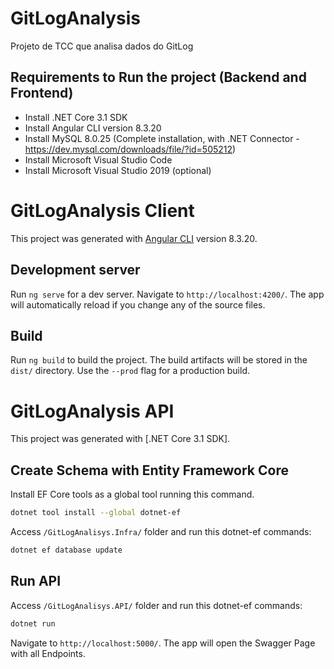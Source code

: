 # GitLogAnalysis
Projeto de TCC que analisa dados do GitLog

## Requirements to Run the project (Backend and Frontend)
 - Install .NET Core 3.1 SDK
 - Install Angular CLI version 8.3.20
 - Install MySQL 8.0.25 (Complete installation, with .NET Connector - https://dev.mysql.com/downloads/file/?id=505212)
 - Install Microsoft Visual Studio Code
 - Install Microsoft Visual Studio 2019 (optional)
 
 
# GitLogAnalysis Client

This project was generated with [Angular CLI](https://github.com/angular/angular-cli) version 8.3.20.

## Development server

Run `ng serve` for a dev server. Navigate to `http://localhost:4200/`. The app will automatically reload if you change any of the source files.

## Build

Run `ng build` to build the project. The build artifacts will be stored in the `dist/` directory. Use the `--prod` flag for a production build.

# GitLogAnalysis API
This project was generated with [.NET Core 3.1 SDK].

## Create Schema with Entity Framework Core
Install EF Core tools as a global tool running this command. 
```bash
dotnet tool install --global dotnet-ef
```

Access `/GitLogAnalisys.Infra/` folder and run this dotnet-ef commands:
```bash
dotnet ef database update
```

## Run API
Access `/GitLogAnalisys.API/` folder and run this dotnet-ef commands:
```bash
dotnet run
```
Navigate to `http://localhost:5000/`. The app will open the Swagger Page with all Endpoints.
